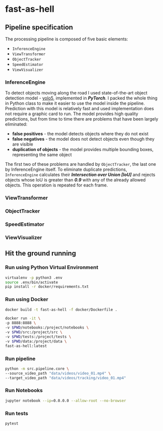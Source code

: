 # fast-as-hell

## Pipeline specification

The processing pipeline is composed of five basic elements:
* `InferenceEngine`
* `ViewTransformer`
* `ObjectTracker`
* `SpeedEstimator`
* `ViewVisualizer`

### InferenceEngine

To detect objects moving along the road I used state-of-the-art object detection model - [yolo5][1], implemented in ***PyTorch***. I packed the whole thing in Python class to make it easier to use the model inside the pipeline. Prediction with this model is relatively fast and used implementation does not require a graphic card to run. The model provides high quality predictions, but from time to time there are problems that have been largely eliminated:

* **false positives** - the model detects objects where they do not exist
* **false negatives** - the model does not detect objects even though they are visible
* **duplication of objects** - the model provides multiple bounding boxes, representing the same object

The first two of these problems are handled by `ObjectTracker`, the last one by InferenceEngine itself. To eliminate duplicate predictions, `InferenceEngine` calculates their ***Intersection over Union [IoU]*** and rejects objects whose IoU is greater than ***0.9*** with any of the already allowed objects. This operation is repeated for each frame.

### ViewTransformer

### ObjectTracker

### SpeedEstimator

### ViewVisualizer

## Hit the ground running

### Run using Python Virtual Environment

```bash
virtualenv -p python3 .env
source .env/bin/activate
pip install -r docker/requirements.txt
```

### Run using Docker

```bash
docker build -t fast-as-hell -f docker/Dockerfile .
```

```bash
docker run -it \
-p 8888:8888 \
-v $PWD/notebooks:/project/notebooks \
-v $PWD/src:/project/src \
-v $PWD/tests:/project/tests \
-v $PWD/data:/project/data \
fast-as-hell:latest
```

### Run pipeline

``` bash
python -m src.pipeline.core \
--source_video_path "data/videos/video_01.mp4" \
--target_video_path "data/videos/tracking/video_01.mp4"
```

### Run Notebooks

```bash
jupyter notebook --ip=0.0.0.0 --allow-root --no-browser
```

### Run tests

```bash
pytest
```
[1]: https://github.com/ultralytics/yolov5
